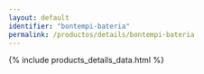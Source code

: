 ```yaml
---
layout: default
identifier: "bontempi-bateria"
permalink: /productos/details/bontempi-bateria
---
```


{% include products_details_data.html %}
